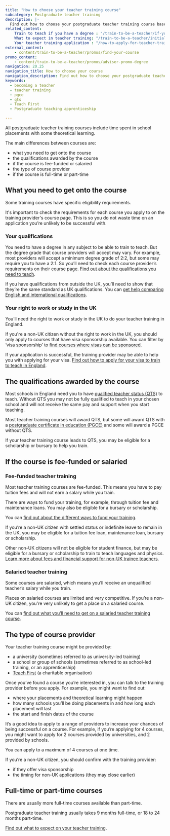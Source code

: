 ```yaml
---
title: "How to choose your teacher training course"
subcategory: Postgraduate teacher training
description: |-
  Find out how to choose your postgraduate teacher training course based on your eligibility, the qualifications you could get, and the course provider.
related_content: 
    Train to teach if you have a degree : "/train-to-be-a-teacher/if-you-have-a-degree" 
    What to expect in teacher training: "/train-to-be-a-teacher/initial-teacher-training"
    Your teacher training application : "/how-to-apply-for-teacher-training/teacher-training-application"
external_content:
    - content/train-to-be-a-teacher/promos/find-your-course
promo_content:
    - content/train-to-be-a-teacher/promos/adviser-promo-degree
navigation: 20.25
navigation_title: How to choose your course
navigation_description: Find out how to choose your postgraduate teacher training course.
keywords:
  - becoming a teacher
  - teacher training
  - pgce
  - qts
  - Teach First
  - Postgraduate teaching apprenticeship

---
```


All postgraduate teacher training courses include time spent in school placements with some theoretical learning. 

The main differences between courses are: 

* what you need to get onto the course
* the qualifications awarded by the course
* if the course is fee-funded or salaried 
* the type of course provider 
* if the course is full-time or part-time 

## What you need to get onto the course

Some training courses have specific eligibility requirements. 

It's important to check the requirements for each course you apply to on the training provider's course page. This is so you do not waste time on an application you’re unlikely to be successful with. 

### Your qualifications 

You need to have a degree in any subject to be able to train to teach. But the degree grade that course providers will accept may vary. For example, most providers will accept a minimum degree grade of 2:2, but some may require you to have a 2:1. So you’ll need to check each course provider’s requirements on their course page. [Find out about the qualifications you need to teach](/is-teaching-right-for-me/qualifications-you-need-to-teach).

<div class="inset">

<p> If you have qualifications from outside the UK, you’ll need to show that they’re the same standard as UK qualifications. You can <a href="/non-uk-teachers/train-to-teach-in-england-as-an-international-student">get help comparing English and international qualifications</a>.</p>

</div> 

### Your right to work or study in the UK 

You’ll need the right to work or study in the UK to do your teacher training in England. 

If you're a non-UK citizen without the right to work in the UK, you should only apply to courses that have visa sponsorship available. You can filter by ‘visa sponsorship’ to [find courses where visas can be sponsored](https://www.find-postgraduate-teacher-training.service.gov.uk/).   

If your application is successful, the training provider may be able to help you with applying for your visa. [Find out how to apply for your visa to train to teach in England](/non-uk-teachers/visas-for-non-uk-trainees).

## The qualifications awarded by the course

Most schools in England need you to have [qualified teacher status (QTS)](/train-to-be-a-teacher/what-is-qts) to teach. Without QTS you may not be fully qualified to teach in your chosen school and will not receive the same pay and support when you start teaching.

Most teacher training courses will award QTS, but some will award QTS with a [postgraduate certificate in education (PGCE)](/train-to-be-a-teacher/what-is-a-pgce) and some will award a PGCE without QTS.

If your teacher training course leads to QTS, you may be eligible for a scholarship or bursary to help you train.

## If the course is fee-funded or salaried

### Fee-funded teacher training

Most teacher training courses are fee-funded. This means you have to pay tuition fees and will not earn a salary while you train. 

There are ways to fund your training, for example, through tuition fee and maintenance loans. You may also be eligible for a bursary or scholarship.

You can [find out about the different ways to fund your training](/funding-and-support).

<div class="inset">

<p> If you’re a non-UK citizen with settled status or indefinite leave to remain in the UK,  you may be eligible for a tuition fee loan, maintenance loan, bursary or scholarship. </p> 

<p> Other non-UK citizens will not be eligible for student finance, but may be eligible for a bursary or scholarship to train to teach languages and physics. <a href="/non-uk-teachers/fees-and-funding-for-non-uk-trainees">Learn more about fees and financial support for non-UK trainee teachers</a>.</p>

</div>

### Salaried teacher training

Some courses are salaried, which means you’ll receive an unqualified teacher’s salary while you train. 

Places on salaried courses are limited and very competitive. If you’re a non-UK citizen, you're very unlikely to get a place on a salaried course. 

You can [find out what you’ll need to get on a salaried teacher training course](/funding-and-support/salaried-teacher-training). 

## The type of course provider 

Your teacher training course might be provided by: 

* a university (sometimes referred to as university-led training) 
* a school or group of schools (sometimes referred to as school-led training, or an apprenticeship) 
* [Teach First](https://www.teachfirst.org.uk/) (a charitable organisation)  

Once you’ve found a course you’re interested in, you can talk to the training provider before you apply. For example, you might want to find out: 

* where your placements and theoretical learning might happen
* how many schools you’ll be doing placements in and how long each placement will last 
* the start and finish dates of the course 

It’s a good idea to apply to a range of providers to increase your chances of being successful on a course. For example, if you’re applying for 4 courses, you might want to apply for 2 courses provided by universities, and 2 provided by schools.

You can apply to a maximum of 4 courses at one time. 

<div class="inset">
<p>If you’re a non-UK citizen, you should confirm with the training provider:</p>
  <ul>
     <li>if they offer visa sponsorship</li>
     <li>the timing for non-UK applications (they may close earlier)</li>
 </ul>

</div>

## Full-time or part-time courses 

There are usually more full-time courses available than part-time.

Postgraduate teacher training usually takes 9 months full-time, or 18 to 24 months part-time.

[Find out what to expect on your teacher training](/train-to-be-a-teacher/initial-teacher-training).
